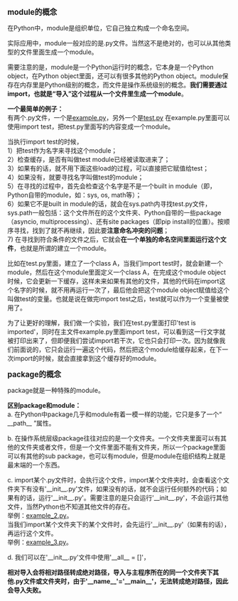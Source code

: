 <big>**module的概念**</big>

在Python中，module是组织单位，它自己独立构成一个命名空间。

实际应用中，module一般对应的是.py文件。当然这不是绝对的，也可以从其他类型的文件里面生成一个module。

需要注意的是，module是一个Python运行时的概念，它本身是一个Python object，在Python object里面，还可以有很多其他的Python object。module保存在内存里是Python级别的概念，而文件是操作系统级别的概念。**我们需要通过import，也就是“导入”这个过程从一个文件里生成一个module**。

**一个最简单的例子：**  
有两个.py文件，一个是[example.py](example.py)，另外一个是[test.py](test.py)
在example.py里面可以使用import test，把test.py里面写的内容变成一个module。

当执行import test的时候，  
1）把test作为名字来寻找这个module；  
2）检查缓存，是否有叫做test module已经被读取进来了；  
3）如果有的话，就不用下面这些load的过程，可以直接把它赋值给test；  
4）如果没有，就要寻找名字叫做test的module；  
5）在寻找的过程中，首先会检查这个名字是不是一个built in module（即，Python自带的module，如：sys, os, math等）；  
6）如果它不是built in module的话，就会在sys.path内寻找test.py文件，sys.path一般包括：这个文件所在的这个文件夹、Python自带的一些package（asyncio, multiprocessing）、还有site packages（即pip install的位置）。按顺序寻找，找到了就不再继续，因此要**注意命名冲突的问题**；  
7) 在寻找到符合条件的文件之后，它就会**在一个单独的命名空间里面运行这个文件**，也就是所谓的建立一个module。

比如在test.py里面，建立了一个class A，当我们import test时，就会新建一个module，然后在这个module里面定义一个class A，在完成这个module object时候，它会更新一下缓存，这样未来如果有其他的文件，其他的代码在import这个名字的时候，就不用再运行一次了，最后他会把这个module object赋值给这个叫做test的变量。也就是说在做完import test之后，test就可以作为一个变量被使用了。

为了让更好的理解，我们做一个实验，我们在test.py里面打印'test is imported'，同时在主文件example.py里面import test，可以看到这一行文字就被打印出来了，但即便我们尝试import若干次，它也只会打印一次。因为就像我们前面说的，它只会运行一遍这个代码，然后把这个module给缓存起来，在下一次import的时候，就会直接拿到这个缓存好的module。

<big>**package的概念**</big>

package就是一种特殊的module。

**区别package和module：**  
a. 在Python中package几乎和module有着一模一样的功能，它只是多了一个“ \_\_path\_\_ ”属性。

b. 在操作系统层级package往往对应的是一个文件夹。一个文件夹里面可以有其他的文件夹或者文件，但是一个文件里面不能有文件夹，所以一个package里面可以有其他的sub package，也可以有module，但是module在组织结构上就是最末端的一个东西。

c. import某个.py文件时，会执行这个文件，import某个文件夹时，会查看这个文件夹下有没有'\_\_init\_\_.py'文件，如果没有的话，就不会运行任何额外的代码；如果有的话，运行'\_\_init\_\_.py'。需要注意的是只会运行'\_\_init\_\_.py'，不会运行其他文件，当然Python也不知道其他文件的存在。  
举例：[example_2.py](example_2.py)。  
当我们import某个文件夹下的某个文件时，会先运行'\_\_init\_\_.py'（如果有的话），再运行这个文件。  
举例：[example_3.py](example_3.py)。

d. 我们可以在'\_\_init\_\_.py'文件中使用'\_\_all\_\_ = []'，

**相对导入会将相对路径转成绝对路径，导入与主程序所在的同一个文件夹下其他.py文件或文件夹时，由于'\_\_name\_\_'='\_\_main\_\_'，无法转成绝对路径，因此会导入失败。**


